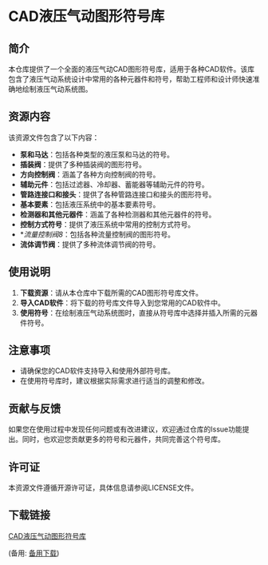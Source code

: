 # CAD液压气动图形符号库

## 简介

本仓库提供了一个全面的液压气动CAD图形符号库，适用于各种CAD软件。该库包含了液压气动系统设计中常用的各种元器件和符号，帮助工程师和设计师快速准确地绘制液压气动系统图。

## 资源内容

该资源文件包含了以下内容：

- **泵和马达**：包括各种类型的液压泵和马达的符号。
- **插装阀**：提供了多种插装阀的图形符号。
- **方向控制阀**：涵盖了各种方向控制阀的符号。
- **辅助元件**：包括过滤器、冷却器、蓄能器等辅助元件的符号。
- **管路连接口和接头**：提供了各种管路连接口和接头的图形符号。
- **基本要素**：包括液压系统中的基本要素符号。
- **检测器和其他元器件**：涵盖了各种检测器和其他元器件的符号。
- **控制方式符号**：提供了液压系统中常用的控制方式符号。
- **流量控制阀8*：包括各种流量控制阀的图形符号。
- **流体调节阀**：提供了多种流体调节阀的符号。

## 使用说明

1. **下载资源**：请从本仓库中下载所需的CAD图形符号库文件。
2. **导入CAD软件**：将下载的符号库文件导入到您常用的CAD软件中。
3. **使用符号**：在绘制液压气动系统图时，直接从符号库中选择并插入所需的元器件符号。

## 注意事项

- 请确保您的CAD软件支持导入和使用外部符号库。
- 在使用符号库时，建议根据实际需求进行适当的调整和修改。

## 贡献与反馈

如果您在使用过程中发现任何问题或有改进建议，欢迎通过仓库的Issue功能提出。同时，也欢迎您贡献更多的符号和元器件，共同完善这个符号库。

## 许可证

本资源文件遵循开源许可证，具体信息请参阅LICENSE文件。

## 下载链接
[CAD液压气动图形符号库](https://pan.quark.cn/s/d3a38d1341a6) 

(备用: [备用下载](https://pan.baidu.com/s/1xibDO53_16-H06NftcvKpQ?pwd=1234))
